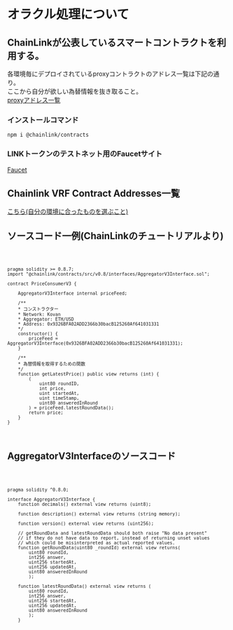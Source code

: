 # オラクル処理について

## ChainLinkが公表しているスマートコントラクトを利用する。
   各環境毎にデプロイされているproxyコントラクトのアドレス一覧は下記の通り。  
   ここから自分が欲しい為替情報を抜き取ること。  
   <a href="https://docs.chain.link/docs/ethereum-addresses/">proxyアドレス一覧</a>  

### インストールコマンド
  `npm i @chainlink/contracts`

### LINKトークンのテストネット用のFaucetサイト
   <a href="https://faucets.chain.link/kovan">Faucet</a>

## Chainlink VRF Contract Addresses一覧
   <a href="https://docs.chain.link/docs/vrf-contracts/">こちら(自分の環境に合ったものを選ぶこと)</a>

## ソースコード一例(ChainLinkのチュートリアルより)

<code>

    pragma solidity >= 0.8.7;
    import "@chainlink/contracts/src/v0.8/interfaces/AggregatorV3Interface.sol";

    contract PriceConsumerV3 {

        AggregatorV3Interface internal priceFeed;

        /**
        * コンストラクター
        * Network: Kovan
        * Aggregator: ETH/USD
        * Address: 0x9326BFA02ADD2366b30bacB125260Af641031331
        */
        constructor() {
            priceFeed = AggregatorV3Interface(0x9326BFA02ADD2366b30bacB125260Af641031331);
        }

        /**
        * 為替情報を取得するための関数
        */
        function getLatestPrice() public view returns (int) {
            (
                uint80 roundID, 
                int price,
                uint startedAt,
                uint timeStamp,
                uint80 answeredInRound
            ) = priceFeed.latestRoundData();
            return price;
        }
    }
</code>


## AggregatorV3Interfaceのソースコード

<code>
   
    pragma solidity ^0.8.0; 

    interface AggregatorV3Interface {
        function decimals() external view returns (uint8);

        function description() external view returns (string memory);

        function version() external view returns (uint256);

        // getRoundData and latestRoundData should both raise "No data present"
        // if they do not have data to report, instead of returning unset values
        // which could be misinterpreted as actual reported values.
        function getRoundData(uint80 _roundId) external view returns(
            uint80 roundId,
            int256 answer,
            uint256 startedAt,
            uint256 updatedAt,
            uint80 answeredInRound
            );

        function latestRoundData() external view returns (
            uint80 roundId,
            int256 answer,
            uint256 startedAt,
            uint256 updatedAt,
            uint80 answeredInRound
            );
        }
</code>